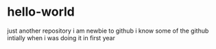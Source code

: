 # hello-world
just another repository i am newbie to github i know some of the github intially when i was doing it in first year 
